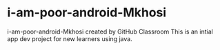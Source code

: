 # i-am-poor-android-Mkhosi
i-am-poor-android-Mkhosi created by GitHub Classroom
This is an intial app dev project for new learners using java.
